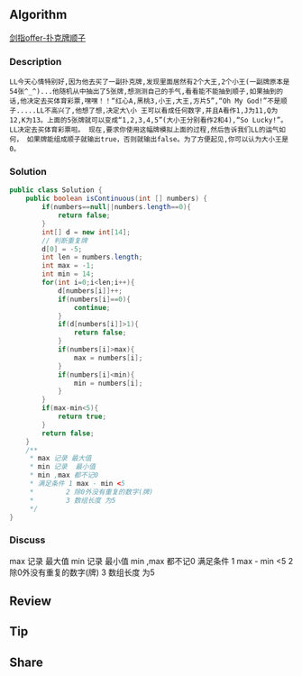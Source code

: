 ## Algorithm

[剑指offer-扑克牌顺子](https://www.nowcoder.com/practice/762836f4d43d43ca9deb273b3de8e1f4?tpId=13&tags=&title=&diffculty=0&judgeStatus=0&rp=1)

### Description

```
LL今天心情特别好,因为他去买了一副扑克牌,发现里面居然有2个大王,2个小王(一副牌原本是54张^_^)...他随机从中抽出了5张牌,想测测自己的手气,看看能不能抽到顺子,如果抽到的话,他决定去买体育彩票,嘿嘿！！“红心A,黑桃3,小王,大王,方片5”,“Oh My God!”不是顺子.....LL不高兴了,他想了想,决定大\小 王可以看成任何数字,并且A看作1,J为11,Q为12,K为13。上面的5张牌就可以变成“1,2,3,4,5”(大小王分别看作2和4),“So Lucky!”。LL决定去买体育彩票啦。 现在,要求你使用这幅牌模拟上面的过程,然后告诉我们LL的运气如何， 如果牌能组成顺子就输出true，否则就输出false。为了方便起见,你可以认为大小王是0。
```

### Solution

```java
public class Solution {
    public boolean isContinuous(int [] numbers) {
        if(numbers==null||numbers.length==0){
            return false;
        }
        int[] d = new int[14];
        // 判断重复牌
        d[0] = -5;
        int len = numbers.length;
        int max = -1;
        int min = 14;
        for(int i=0;i<len;i++){
            d[numbers[i]]++;
            if(numbers[i]==0){
                continue;
            }
            if(d[numbers[i]]>1){
                return false;
            }
            if(numbers[i]>max){
                max = numbers[i];
            }
            if(numbers[i]<min){
                min = numbers[i];
            }
        }
        if(max-min<5){
            return true;
        }
        return false;
    }
    /**
     * max 记录 最大值
     * min 记录  最小值
     * min ,max 都不记0
     * 满足条件 1 max - min <5
     *        2 除0外没有重复的数字(牌)
     *        3 数组长度 为5
     */
}
```

### Discuss

max 记录 最大值
min 记录  最小值
min ,max 都不记0
满足条件
1 max - min <5
2 除0外没有重复的数字(牌)
3 数组长度 为5

## Review


## Tip


## Share
